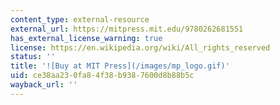```yaml
---
content_type: external-resource
external_url: https://mitpress.mit.edu/9780262681551
has_external_license_warning: true
license: https://en.wikipedia.org/wiki/All_rights_reserved
status: ''
title: '![Buy at MIT Press](/images/mp_logo.gif)'
uid: ce38aa23-0fa8-4f38-b938-7600d8b88b5c
wayback_url: ''
---
```

